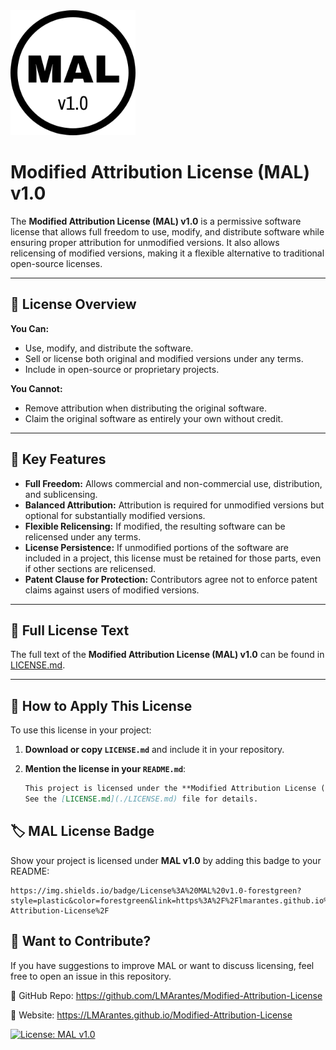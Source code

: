 <img src="assets/mal-v1.0-white-logo.png" alt="MAL Logo" width="200">

# Modified Attribution License (MAL) v1.0 

The **Modified Attribution License (MAL) v1.0** is a permissive software license that allows full freedom to use, modify, and distribute software while ensuring proper attribution for unmodified versions. It also allows relicensing of modified versions, making it a flexible alternative to traditional open-source licenses.

---

## 📜 License Overview  

**You Can:**  
- Use, modify, and distribute the software.  
- Sell or license both original and modified versions under any terms.  
- Include in open-source or proprietary projects.  

**You Cannot:**  
- Remove attribution when distributing the original software.  
- Claim the original software as entirely your own without credit.  

---

## 📌 Key Features  

- **Full Freedom:** Allows commercial and non-commercial use, distribution, and sublicensing.  
- **Balanced Attribution:** Attribution is required for unmodified versions but optional for substantially modified versions.  
- **Flexible Relicensing:** If modified, the resulting software can be relicensed under any terms.  
- **License Persistence:** If unmodified portions of the software are included in a project, this license must be retained for those parts, even if other sections are relicensed.  
- **Patent Clause for Protection:** Contributors agree not to enforce patent claims against users of modified versions.  

---

## 📖 Full License Text  
The full text of the **Modified Attribution License (MAL) v1.0** can be found in [LICENSE.md](./LICENSE.md).  

---

## 📌 How to Apply This License  
To use this license in your project:  

1. **Download or copy `LICENSE.md`** and include it in your repository.  
2. **Mention the license in your `README.md`**:

   ```md
   This project is licensed under the **Modified Attribution License (MAL) v1.0**.  
   See the [LICENSE.md](./LICENSE.md) file for details.
   ```

## 🏷️ MAL License Badge  

Show your project is licensed under **MAL v1.0** by adding this badge to your README: 

```
https://img.shields.io/badge/License%3A%20MAL%20v1.0-forestgreen?style=plastic&color=forestgreen&link=https%3A%2F%2Flmarantes.github.io%2FModified-Attribution-License%2F
```

## 📢 Want to Contribute?

If you have suggestions to improve MAL or want to discuss licensing, feel free to open an issue in this repository.

🔗 GitHub Repo: https://github.com/LMArantes/Modified-Attribution-License

🔗 Website: https://LMArantes.github.io/Modified-Attribution-License

[![License: MAL v1.0](https://img.shields.io/badge/License%3A%20MAL%20v1.0-forestgreen?style=plastic&color=forestgreen)](https://lmarantes.github.io/Modified-Attribution-License/)
